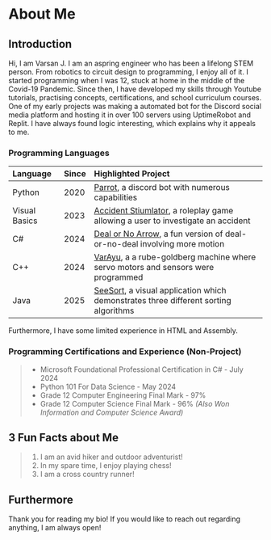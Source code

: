 # About Me

## Introduction
Hi, I am Varsan J. I am an aspring engineer who has been a lifelong STEM person. From robotics to circuit design to programming, I enjoy all of it. I started programming when I was 12, stuck at home in the middle of the Covid-19 Pandemic. Since then, I have developed my skills through Youtube tutorials, practising concepts, certifications, and school curriculum courses. One of my early projects was making a automated bot for the Discord social media platform and hosting it in over 100 servers using UptimeRobot and Replit. I have always found logic interesting, which explains why it appeals to me.

### Programming Languages
| Language       | Since          | Highlighted Project |
| :------------- | :------------- | :--------------------|
| Python | 2020 | [Parrot](https://github.com/VarsanJ/Parrot), a discord bot with numerous capabilities
| Visual Basics | 2023 | [Accident Stiumlator](https://github.com/VarsanJ/Accident-Stimulator), a roleplay game allowing a user to investigate an accident
| C# | 2024 | [Deal or No Arrow](https://github.com/VarsanJ/Deal-or-No-Arrow), a fun version of deal-or-no-deal involving more motion
| C++ | 2024 | [VarAyu](https://github.com/VarsanJ/VarAyu_RubeGoldberg), a a rube-goldberg machine where servo motors and sensors were programmed
| Java | 2025 | [SeeSort](https://github.com/VarsanJ/SeeSort), a visual application which demonstrates three different sorting algorithms

Furthermore, I have some limited experience in HTML and Assembly.

### Programming Certifications and Experience (Non-Project)
> - Microsoft Foundational Professional Certification in C# - July 2024
> - Python 101 For Data Science - May 2024
> - Grade 12 Computer Engineering Final Mark - 97%
> - Grade 12 Computer Science Final Mark - 96% *(Also Won Information and Computer Science Award)*

## 3 Fun Facts about Me
> 1) I am an avid hiker and outdoor adventurist! 
> 2) In my spare time, I enjoy playing chess!
> 3) I am a cross country runner!

## Furthermore
Thank you for reading my bio! If you would like to reach out regarding anything, I am always open!

<!---
VarsanJ/VarsanJ is a ✨ special ✨ repository because its `README.md` (this file) appears on your GitHub profile.
You can click the Preview link to take a look at your changes.
--->

